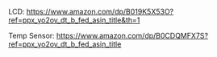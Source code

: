 LCD: https://www.amazon.com/dp/B019K5X53O?ref=ppx_yo2ov_dt_b_fed_asin_title&th=1

Temp Sensor: https://www.amazon.com/dp/B0CDQMFX7S?ref=ppx_yo2ov_dt_b_fed_asin_title
